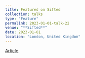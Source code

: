 ```yaml
---
title: Featured on Sifted
collection: talks
type: "Feature"
permalink: 2023-01-01-talk-22
venue: "**Sifted**"
date: 2023-01-01
location: "London, United Kingdom"
---
```


[Article](https://sifted.eu/articles/cogitat-grant-news/)
